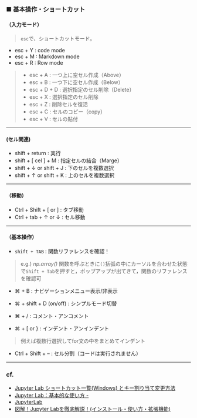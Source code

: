 ### ■ 基本操作・ショートカット

#### （入力モード）
> ```esc```で、ショートカットモード。

+ esc + Y : code mode
+ esc + M : Markdown mode
+ esc + R : Row mode

> + esc + A : 一つ上に空セル作成（Above）
> + esc + B : 一つ下に空セル作成（Below）
> + esc + D + D : 選択指定のセル削除（Delete）
> + esc + X : 選択指定のセル削除
> + esc + Z : 削除セルを復活
> + esc + C : セルのコピー（copy）
> + esc + V : セルの貼付

---
####  (セル関連)
+ shift + return : 実行
+ shift + [ cel ] + M : 指定セルの結合（Marge）
+ shift + ↓ or shift + J : 下のセルを複数選択
+ shift + ↑ or shift + K : 上のセルを複数選択

---
#### （移動）
+ Ctrl + Shift + [ or ]  : タブ移動 
+ Ctrl + tab + ↑ or ↓  : セル移動

---
#### （基本操作）
+ ```shift + TAB``` : 関数リファレンスを確認！
> e.g.) *np.array()*
> 関数を呼ぶときに```()```括弧の中にカーソルを合わせた状態で```Shift + Tab```を押すと，ポップアップが出てきて，関数のリファレンスを確認可

+ ⌘ + B : ナビゲーションメニュー表示/非表示
+ ⌘ + shift + D  (on/off) : シンプルモード切替

+ ⌘ + / : コメント・アンコメント
+ ⌘ + [ or } : インデント・アンインデント
> 例えば複数行選択してfor文の中をまとめてインデント

+ Ctrl + Shift + – : セル分割（コードは実行されません）


---
### cf.
+ [Jupyter Lab ショートカット一覧(Windows) とキー割り当て変更方法](https://qiita.com/YH0132/items/7588479a3c979a1f287e)
+ [Jupyter Lab：基本的な使い方 - ](https://kiseno-log.com/2020/05/10/jupyter-lab%EF%BC%9A%E5%9F%BA%E6%9C%AC%E7%9A%84%E3%81%AA%E4%BD%BF%E3%81%84%E6%96%B9/)
+ [JupyterLab](http://www.yasunaga-lab.bio.kyutech.ac.jp/EosJ/index.php/JupyterLab#.E6.8B.A1.E5.BC.B5.E6.A9.9F.E8.83.BD)
+ [図解！Jupyter Labを徹底解説！(インストール・使い方・拡張機能)](https://ai-inter1.com/jupyter-lab/)
